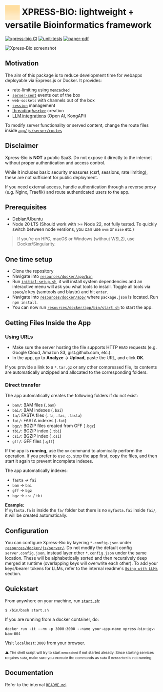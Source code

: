 # <img width=48 height=48 style="vertical-align:middle;" src="./resources/docker/app/src/public/assets/img/xpress-bio-logo.svg"> XPRESS-BIO: lightweight + versatile Bioinformatics framework

[![xpress-bio CI](https://github.com/IbrahimTanyalcin/xpress-bio/actions/workflows/github-workflows.yml/badge.svg)](https://github.com/IbrahimTanyalcin/xpress-bio/actions/workflows/github-workflows.yml)
[![unit-tests](https://img.shields.io/badge/unit-tests-55A860)](https://ibrahimtanyalcin.github.io/sijill/#pipeline%20artifacts/xpress-bio.coverage.js)
[![paper-pdf](https://img.shields.io/badge/paper-pdf-ffd580)](https://ibrahimtanyalcin.github.io/sijill/#papers/JOSS/xpress-bio.joss.pdf.js)


![Xpress-Bio screenshot](https://ibrahimtanyalcin.github.io/sijill/static/img/xpress-bio/gnome.png)

## Motivation

The aim of this package is to reduce development time for webapps deployable via Express.js or Docker. It provides:
- rate-limiting using [`memcached`](./resources/docker/app/js/server/utils/loadMemcachedRoutes.js)
- [`server-sent`](./resources/docker/app/js/server/utils/loadServerSent.js) events out of the box
- `web-sockets` with channels out of the box
- [`session`](./resources/docker/app/js/server/utils/loadSession.js) management
- [threading/`worker`](./resources/docker/app/js/server/workers/feed.js#L1-L20) creation
- [LLM integrations](./resources/docker/README.md#using-with-llms) (Open AI, KongAPI)

To modify server functionality or served content, change the route files inside [`app/js/server/routes`](./resources/docker/app/js/server/routes)

## Disclaimer

Xpress-Bio is **NOT** a public SaaS. Do not expose it directly to the internet without proper authentication and access control.

While it includes basic security measures (csrf, sessions, rate limiting), these are not sufficient for public deployment.

If you need external access, handle authentication through a reverse proxy (e.g. Nginx, Traefik) and route authenticated users to the app.

## Prerequisites

- Debian/Ubuntu
- Node 20 LTS (Should work with >= Node 22, not fully tested. To quickly switch between node versions, you can use `nvm` or `mise` etc.)

> If you’re on HPC, macOS or Windows (without WSL2), use Docker/Singularity.

## One time setup

- Clone the repository
- Navigate into [`resources/docker/app/bin`](./resources/docker/app/bin/)
- Run [`initial-setup.sh`](./resources/docker/app/bin/initial-setup.sh), it will install system dependencies and an interactive menu will ask you what tools to install. Toggle all tools via `space`/`x` key (samtools and blastn) and hit `enter`.
- Navigate into [`resources/docker/app/`](./resources/docker/app/) where `package.json` is located. Run `npm install`.
- You can now run [`resources/docker/app/bin/start.sh`](./resources/docker/app/bin/start.sh) to start the app.

## Getting Files Inside the App
### Using URLs
- Make sure the server hosting the file supports HTTP `HEAD` requests (e.g. Google Cloud, Amazon S3, gist.github.com, etc.).
- In the app, go to **Analyze → Upload**, paste the URL, and click **OK**.

If you provide a link to a `*.tar.gz` or any other compressed file, its contents are automatically unzipped and allocated to the corresponding folders.

### Direct transfer
The app automatically creates the following folders if do not exist:

- `bam/`: BAM files (`.bam`)
- `bai/`: BAM indexes (`.bai`)
- `fa/`: FASTA files (`.fa`, `.fas`, `.fasta`)
- `fai/`: FASTA indexes (`.fai`)
- `bgz/`: BGZIP files created from GFF (`.bgz`)
- `tbi/`: BGZIP index (`.tbi`)
- `csi/`: BGZIP index (`.csi`)
- `gff/`: GFF files (`.gff`)

If the app is **running**, use the `mv` command to atomically perform the operation. If you prefer to use `cp`, stop the app first, copy the files, and then start it again to prevent incomplete indexes.

The app automatically indexes:
- `fasta` → `fai`
- `bam` → `bai`
- `gff` → `bgz`
- `bgz` → `csi` / `tbi`

**Example:**  
If `myfasta.fa` is inside the `fa/` folder but there is no `myfasta.fai` inside `fai/`, it will be created automatically.

## Configuration

You can configure Xpress-Bio by layering `*.config.json` under [`resources/docker/js/server/`](./resources/docker/app/js/server/). Do not modify the default config `server.config.json`, instead layer other `*.config.json` under the same location. These will be alphabetically sorted and then recursively deep merged at runtime (overlapping keys will overwrite each other). To add your keys/bearer tokens for LLMs, refer to the internal readme's [`Using with LLMs`](./resources/docker/README.md#using-with-llms) section.

## Quickstart

From anywhere on your machine, run [`start.sh`](./resources/docker/app/bin/start.sh):

```shell
$ /bin/bash start.sh
```
If you are running from a docker container, do:

```shell
docker run -it --rm -p 3000:3000 --name your-app-name xpress-bio:igv-bam-004
```
Visit `localhost:3000` from your browser.

<small>
⚠️ The shell script will try to start <code>memcached</code> if not started already. Since starting services requires <code>sudo</code>, make sure you execute the commands as <code>sudo</code> if <code>memcached</code> is not running
</small>

<br>

## Documentation

Refer to the internal [`README.md`](./resources/docker/README.md).
